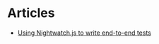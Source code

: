 # Articles

* [Using Nightwatch.js to write end-to-end tests](https://blog.logrocket.com/using-nightwatch-js-to-write-end-to-end-tests/)